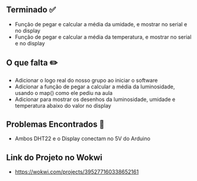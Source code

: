 ## Terminado ✅
- Função de pegar e calcular a média da umidade, e mostrar no serial e no display
- Função de pegar e calcular a média da temperatura, e mostrar no serial e no display

## O que falta ✏️
- Adicionar o logo real do nosso grupo ao iniciar o software
- Adicionar a função de pegar a calcular a média da luminosidade, usando o map() como ele pediu na aula
- Adicionar para mostrar os desenhos da luminosidade, umidade e temperatura abaixo do valor no display

## Problemas Encontrados 🤔
- Ambos DHT22 e o Display conectam no 5V do Arduino

## Link do Projeto no Wokwi
- https://wokwi.com/projects/395277160338652161
